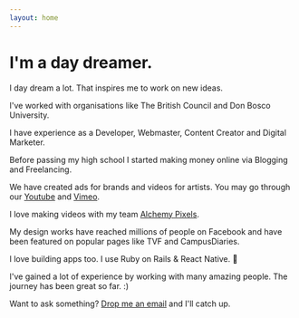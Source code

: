 ```yaml
---
layout: home
---
```

# I'm a day dreamer.

I day dream a lot. That inspires me to work on new ideas.

I've worked with organisations like The British Council and Don Bosco University.

I have experience as a Developer, Webmaster, Content Creator and Digital Marketer.

Before passing my high school I started making money online via Blogging and Freelancing.

We have created ads for brands and videos for artists. You may go through our [Youtube](http://youtube.com/alchemypixels) and [Vimeo](http://vimeo.com/alchemypixels).

I love making videos with my team [Alchemy Pixels](https://alchemypixels.com).

My design works have reached millions of people on Facebook and have been featured on popular pages like TVF and CampusDiaries.

I love building apps too. I use Ruby on Rails & React Native. 🚀 

I've gained a lot of experience by working with many amazing people. The journey has been great so far. :)

Want to ask something? [Drop me an email](mailto:skyhitblog@icloud.com) and I'll catch up.
